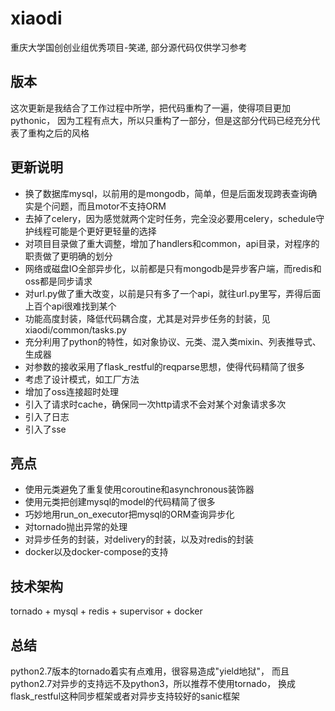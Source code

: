 # xiaodi
重庆大学国创创业组优秀项目-笑递, 部分源代码仅供学习参考

## 版本
这次更新是我结合了工作过程中所学，把代码重构了一遍，使得项目更加pythonic，
因为工程有点大，所以只重构了一部分，但是这部分代码已经充分代表了重构之后的风格

## 更新说明
* 换了数据库mysql，以前用的是mongodb，简单，但是后面发现跨表查询确实是个问题，而且motor不支持ORM
* 去掉了celery，因为感觉就两个定时任务，完全没必要用celery，schedule守护线程可能是个更好更轻量的选择
* 对项目目录做了重大调整，增加了handlers和common，api目录，对程序的职责做了更明确的划分
* 网络或磁盘IO全部异步化，以前都是只有mongodb是异步客户端，而redis和oss都是同步请求
* 对url.py做了重大改变，以前是只有多了一个api，就往url.py里写，弄得后面上百个api很难找到某个
* 功能高度封装，降低代码耦合度，尤其是对异步任务的封装，见xiaodi/common/tasks.py
* 充分利用了python的特性，如对象协议、元类、混入类mixin、列表推导式、生成器
* 对参数的接收采用了flask_restful的reqparse思想，使得代码精简了很多
* 考虑了设计模式，如工厂方法
* 增加了oss连接超时处理
* 引入了请求时cache，确保同一次http请求不会对某个对象请求多次
* 引入了日志
* 引入了sse

## 亮点
* 使用元类避免了重复使用coroutine和asynchronous装饰器
* 使用元类把创建mysql的model的代码精简了很多
* 巧妙地用run_on_executor把mysql的ORM查询异步化
* 对tornado抛出异常的处理
* 对异步任务的封装，对delivery的封装，以及对redis的封装
* docker以及docker-compose的支持

## 技术架构
tornado + mysql + redis + supervisor + docker

## 总结
python2.7版本的tornado着实有点难用，很容易造成"yield地狱"，
而且python2.7对异步的支持远不及python3，所以推荐不使用tornado，
换成flask_restful这种同步框架或者对异步支持较好的sanic框架
